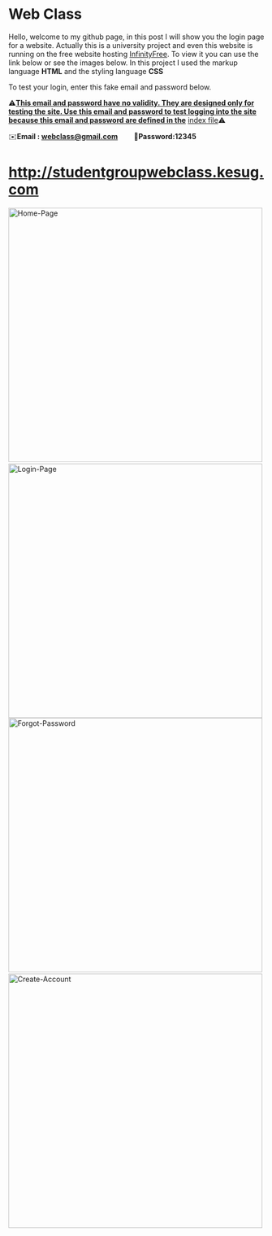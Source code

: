 # Web Class
Hello, welcome to my github page, in this post I will show you the login page for a website. Actually this is a university project and even this website is running on the free website hosting [InfinityFree](https://www.infinityfree.com). To view it you can use the link below or see the images below. In this project I used the markup language __HTML__ and the styling language __CSS__

To test your login, enter this fake email and password below.

⚠️<ins>__This email and password have no validity. They are designed only for testing the site. Use this email and password to test logging into the site because this email and password are defined in the__</ins> [index file](https://github.com/Beny-sys/webclass/blob/main/codes/index.html)⚠️

✉️**Email : webclass@gmail.com**        🔑**Password:12345** 

# http://studentgroupwebclass.kesug.com

<img src="https://github.com/Beny-sys/webclass/blob/main/image/Home-page.png?raw=true" alt="Home-Page" width="500"> <img src="https://github.com/Beny-sys/webclass/blob/main/image/Login.png?raw=true" alt="Login-Page" width="500">
<img src="https://github.com/Beny-sys/webclass/blob/main/image/Forgot-password.png?raw=true" alt="Forgot-Password" width="500"> <img src="https://github.com/Beny-sys/webclass/blob/main/image/Create-account.png?raw=true" alt="Create-Account" width="500">
